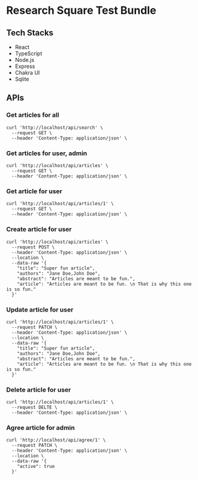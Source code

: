 # Research Square Test Bundle

## Tech Stacks

- React
- TypeScript
- Node.js
- Express
- Chakra UI
- Sqlite

## APIs

### Get articles for all
```
curl 'http://localhost/api/search' \
  --request GET \
  --header 'Content-Type: application/json' \
```
### Get articles for user, admin
```
curl 'http://localhost/api/articles' \
  --request GET \
  --header 'Content-Type: application/json' \
```
### Get article for user
```
curl 'http://localhost/api/articles/1' \
  --request GET \
  --header 'Content-Type: application/json' \
```
### Create article for user
```
curl 'http://localhost/api/articles' \
  --request POST \
  --header 'Content-Type: application/json' \
  --location \
  --data-raw '{
    "title": "Super fun article",
    "authors": "Jane Doe,John Doe",
    "abstract": "Articles are meant to be fun.",
    "article": "Articles are meant to be fun. \n That is why this one is so fun."
  }'
```
### Update article for user
```
curl 'http://localhost/api/articles/1' \
  --request PATCH \
  --header 'Content-Type: application/json' \
  --location \
  --data-raw '{
    "title": "Super fun article",
    "authors": "Jane Doe,John Doe",
    "abstract": "Articles are meant to be fun.",
    "article": "Articles are meant to be fun. \n That is why this one is so fun."
  }'
```
### Delete article for user
```
curl 'http://localhost/api/articles/1' \
  --request DELTE \
  --header 'Content-Type: application/json' \
```
### Agree article for admin
```
curl 'http://localhost/api/agree/1' \
  --request PATCH \
  --header 'Content-Type: application/json' \
  --location \
  --data-raw '{
    "active": true
  }'
```